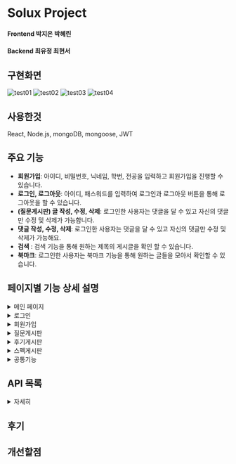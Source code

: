 # Solux Project 

#### Frontend   박지은 박혜린 
#### Backend    최유정 최현서


## 구현화면
![test01](https://user-images.githubusercontent.com/70712293/216828477-12948b76-c061-4d5b-a4c4-f17e753845a9.gif)
![test02](https://user-images.githubusercontent.com/70712293/216828504-13eae446-5011-48e0-983e-e2806fbf8378.gif)
![test03](https://user-images.githubusercontent.com/70712293/216828521-8c1e2b50-508e-44e1-910f-de79f0698d88.gif)
![test04](https://user-images.githubusercontent.com/70712293/216828527-db4aa827-0324-4a95-9471-26134e3b90ef.gif)

## 사용한것
React, Node.js, mongoDB, mongoose, JWT

## 주요 기능
- **회원가입**: 아이디, 비밀번호, 닉네임, 학번, 전공을 입력하고 회원가입을 진행할 수 있습니다.
- **로그인, 로그아웃**: 아이디, 패스워드를 입력하여 로그인과 로그아웃 버튼을 통해 로그아웃을 할 수 있습니다.
- **(질문게시판) 글 작성, 수정, 삭제**: 로그인한 사용자는 댓글을 달 수 있고 자신의 댓글만 수정 및 삭제가 가능합니다.
- **댓글 작성, 수정, 삭제**: 로그인한 사용자는 댓글을 달 수 있고 자신의 댓글만 수정 및 삭제가 가능해요.
- **검색** : 검색 기능을 통해 원하는 제목의 게시글을 확인 할 수 있습니다.
- **북마크**: 로그인한 사용자는 북마크 기능을 통해 원하는 글들을 모아서 확인할 수 있습니다.


## 페이지별 기능 상세 설명

<details>
    <summary>메인 페이지</summary>
    <img width="1508" alt="image" src="https://user-images.githubusercontent.com/70712293/216829054-a2e75b62-eb0f-40c4-9f60-07d40b7fd7a6.png">

- 로그인 여부에 따라 로그인 버튼 혹은 글쓰기 버튼이 보이게 되며 접속 중인 사용자 닉네임을 표시합니다.
- 글 목록은 최신순으로 표시되며 제목, 작성자, 작성 일자를 표시합니다.
- 자세히 보기 버튼을 누르면 해당 글의 상세 페이지로 이동합니다.
    
</details>
    

<details>
    <summary>로그인</summary>
    <img width="1510" alt="image" src="https://user-images.githubusercontent.com/70712293/216829112-18582c60-e8c9-4e46-b302-d2f5da0b9a51.png">
    
- 사용자는 아이디와 패스워드를 입력하여 로그인을 요청합니다.
- 서버는 DB에 해당 사용자 정보가 존재한다면 토큰을 발급하고 로그인 요청을 승인합니다.
- 로그인 성공 시 메인페이지로 이동합니다.
<!-- - 로그인한 사용자가 강제로 로그인 페이지에 접속한다면 메인 페이지로 돌려보냅니다.  -->
</details>

<details>
    <summary>회원가입</summary>
    <img width="1512" alt="image" src="https://user-images.githubusercontent.com/70712293/216830817-f25a91fa-c6e5-425f-98b2-25c3d8fd09eb.png">
<!-- - 아이디는 3자 이상 영문 ,숫자, _ 만 사용 가능하고 패스워드는 아이디가 포함되지 않는 4자 이상 사용할 수 있어요.  -->
- 닉네임은 공백을 제외한 2자~10자 사용할 수 있어요.
- 아이디, 닉네임 중복확인 여부를 서버에 요청을 보내면 기존 사용자의 아이디, 닉네임과 중복되는지 체크합니다.
- 모든 조건을 충족한다면 가입정보와 패스워드(bcrypt 모듈을 활용하여 salt 해시 알고리즘으로 암호화된 값)를 DB에 저장합니다.
- 회원가입이 성공적이라면 메인 페이지로 이동합니다.
<!-- - 만약 로그인한 사용자가 강제로 회원가입 페이지에 접속한다면 메인 페이지로 돌려보냅니다. -->
</details>


<details>
    <summary>질문게시판</summary>
    <img width="1503" alt="image" src="https://user-images.githubusercontent.com/70712293/216830335-3dcc11dd-7209-4313-8a8e-57729238b470.png">
    <img width="1500" alt="image" src="https://user-images.githubusercontent.com/70712293/216830354-5da656c6-5515-43e4-9254-48b4854e27b9.png">
- 로그인한 사용자만 글 작성이 가능합니다.
- 제목과 내용을 작성하여 글쓰기 버튼을 누르면 게시글을 등록할 수 있습니다.
- 누구든지 글의 제목, 작성자, 작성일, 댓글을 확인할 수 있습니다.
<!-- - 댓글 작성은 로그인한 사용자에게만 보이며 댓글을 작성하여 등록할 수 있습니다. -->
- 댓글은 최신순으로 보이며 자신이 작성한 댓글만 수정 및 삭제를 할 수 있습니다.
- 해당 글의 작성자만 수정 및 삭제 버튼이 보이며 해당 기능을 이용할 수 있습니다.
<!-- - 게시글 삭제 시 댓글들이 모두 지워집니다. -->
</details>

<details>
    <summary>후기게시판</summary>
    <img width="1504" alt="image" src="https://user-images.githubusercontent.com/70712293/216830419-288d323f-7cca-4917-a285-fb8cbb3c093c.png">
    <img width="1501" alt="image" src="https://user-images.githubusercontent.com/70712293/216830425-9783dd14-d892-4b60-854b-bf9dd1035039.png">
- 로그인한 사용자만 글 작성이 가능합니다.
- 제목과 내용을 작성하여 글쓰기 버튼을 누르면 게시글을 등록할 수 있습니다.
- 누구든지 글의 제목, 작성자, 작성일을 확인할 수 있습니다.
- 해당 글의 작성자만 수정 및 삭제 버튼이 보이며 해당 기능을 이용할 수 있습니다.
</details>


<details>
    <summary>스펙게시판</summary>
    <img width="1511" alt="image" src="https://user-images.githubusercontent.com/70712293/216830531-cffc686a-626d-427d-a71a-3d98c249ace2.png">
    <img width="1512" alt="image" src="https://user-images.githubusercontent.com/70712293/216830548-98c69397-3a50-4a15-8b75-6560308d12f8.png">
- 로그인한 사용자만 글 작성이 가능합니다.
- 제목과 내용을 작성하여 글쓰기 버튼을 누르면 게시글을 등록할 수 있습니다.
- 누구든지 글의 제목, 작성자, 작성일을 확인할 수 있습니다.
- 해당 글의 작성자만 수정 및 삭제 버튼이 보이며 해당 기능을 이용할 수 있습니다.
</details>

<!-- <details>
    <summary>검색</summary>
   
- 검색 키워드와 DB에 저장된 게시글 제목과 비교해 검색 결과를 보여줍니다.
- 모든 사용자가 검색 요청을 할 수 있습니다.
</details> -->

<!-- <details>
    <summary>북마크</summary>
   
- 로그인한 사용자만 북마크 등록이 가능합니다.
- 북마크 등록 버튼을 클릭하면 북마크가 등록됩니다.
- 로그인한 사용자는 마이페이지에서 북마크 목록이 확인이 가능합니다.
- 로그인한 사용자만 북마크 해제가 가능합니다.
</details> -->

<details>
    <summary>공통기능</summary>
- 로그인이 필요한 기능은 모두 토큰을 확인하여 정상적인 사용자인지 체크합니다. (미들웨어)
<!-- - 외부로 보이는 모든 정보는 XSS 공격을 대비해 sanitize-html 모듈을 활용하여 데이터를 저장하고 보여줍니다.제목과 내용을 작성하여 글쓰기 버튼을 누르면 게시글을 등록할 수 있습니다. -->
</details>

## API 목록
<details>
    <summary>자세히</summary>

|      |  기능  | Method |URL|request|response|
| :- | :- | :- | :- | :- | :- |
| 메인 페이지 |  화면 표시   |  GET|/||index.html|
| |접속 정보|GET|/user| |nickname|
|로그인|화면 표시|GET|/login| |login.html|
| |사용자 접속|POST|/login|{ id, password }|success \|\| empty \|\| fail|
|회원가입|화면 표시|GET|/register||register.html|
| |등록 요청|POST|/register|{ id, password, password_re, nickname }|success \|\| empty \|\| wrong_id \|\| wrong_nickname \|\| wrong_password \|\| already_id \|\| already_nickname \|\| diff_password |
| 글 작성 페이지 | 화면 표시 | GET | /new | | new.html |
| |질문게시판 글 리스트| GET | /questions | |{ postId, title, nickname, date }...|
| |질문게시판 글 조회| GET | /questions/:postId | |{ postId, title, nickname, date }...|
| |질문게시판 글 작성| GET | /list | |{ postId, title, nickname, date }...|
| |글 리스트| GET | /list | |{ postId, title, nickname, date }...|    
| | 글 작성 | POST | /new | { title, content} | success \|\| empty \|\| fail |
|  상세 페이지 |  화면 표시   | GET | /:postId | | detail.html |
| | 글 상세 정보 | GET | /list/:postId | |    {title, nickname, content, date}  |
| | 글 수정 | PUT | /list/:postId | { title, content  } | success \|\| empty \|\| fail |
| | 글 삭제 | DELETE |   /list/:postId | | success \|\| fail |
| | 댓글 목록 |  GET |  /comment/:postId  | | {nickname, comment, date}... |
| | 댓글 작성 |  POST |  /comment/:postId  | { comment } | success \|\| empty \|\| fail |
| | 댓글 수정 |  PUT | comment/:commentId | { commentId, comment } | success \|\| empty \|\| fail |
| | 댓글 삭제 | DELETE | comment/:commentId | | success \|\| fail |

</details>

## 후기

## 개선할점
